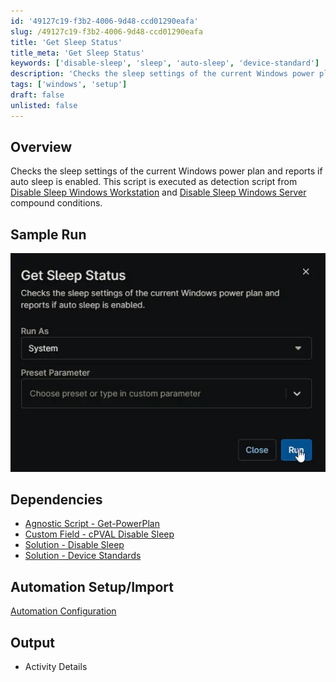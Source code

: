```yaml
---
id: '49127c19-f3b2-4006-9d48-ccd01290eafa'
slug: /49127c19-f3b2-4006-9d48-ccd01290eafa
title: 'Get Sleep Status'
title_meta: 'Get Sleep Status'
keywords: ['disable-sleep', 'sleep', 'auto-sleep', 'device-standard']
description: 'Checks the sleep settings of the current Windows power plan and reports if auto sleep is enabled.'
tags: ['windows', 'setup']
draft: false
unlisted: false
---
```


## Overview

Checks the sleep settings of the current Windows power plan and reports if auto sleep is enabled. This script is executed as detection script from [Disable Sleep Windows Workstation](/docs/01e513a0-0764-4d2d-ae60-871e42010526) and [Disable Sleep Windows Server](/docs/047f1fc9-f296-42c0-bad6-3498b9160609) compound conditions.

## Sample Run

![Image1](../../../static/img/docs/49127c19-f3b2-4006-9d48-ccd01290eafa/image1.webp)

## Dependencies

- [Agnostic Script - Get-PowerPlan](/docs/4d7993ab-1fa8-4b96-9f19-f503737ea015)
- [Custom Field - cPVAL Disable Sleep](/docs/b0c22386-feb6-427c-b1fd-e29a9c4863a3)
- [Solution - Disable Sleep](/docs/a34e3293-b46a-485d-ae72-c30d235a2531)
- [Solution - Device Standards](/docs/a0c383d4-699a-4bb8-af7f-c2a007747182)

## Automation Setup/Import

[Automation Configuration](https://github.com/ProVal-Tech/ninjarmm/blob/main/scripts/get-sleep-status.ps1)

## Output

- Activity Details
